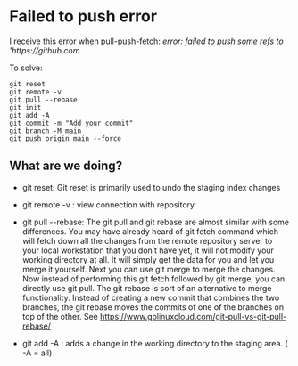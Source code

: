 
# Failed to push error

I receive  this error when pull-push-fetch:
_error: failed to push some refs to 'https://github.com_

To solve:

```
git reset 
git remote -v
git pull --rebase
git init
git add -A
git commit -m "Add your commit"
git branch -M main
git push origin main --force
```

## What are we doing?
- git reset: Git reset is primarily used to undo the staging index changes
- git remote -v : view connection with repository
- git pull --rebase: The git pull and git rebase are almost similar with some differences. You may have already heard of git fetch command which will fetch down all 
the changes from the remote repository server to your local workstation that you don’t have yet, it will not modify your working directory at all. 
It will simply get the data for you and let you merge it yourself. Next you can use git merge to merge the changes. Now instead of performing this git fetch 
followed by git merge, you can directly use git pull.
The git rebase is sort of an alternative to merge functionality. Instead of creating a new commit that combines the two branches, the git rebase moves the commits 
of one of the branches on top of the other.
See https://www.golinuxcloud.com/git-pull-vs-git-pull-rebase/

- git add -A : adds a change in the working directory to the staging area. ( -A = all)

